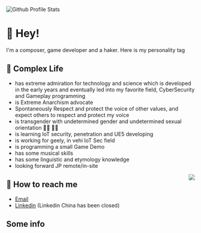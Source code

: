 <img alt="Github Profile Stats" src="https://github-readme-stats-rouge-ten-78.vercel.app/api?username=ksroido">

# 👋 Hey!

I'm a composer, game developer and a haker. Here is my personality tag



## 💬 Complex Life

<!-- * has a black childhood depicted in 300,000 words, may hit the bottom line then go crazy by incident, if this happens, please forgive me, I'm very sorry about that. -->
* has extreme admiration for technology and science which is developed in the early years and eventually led into my favorite field, CyberSecurity and Gameplay programming
* is Extreme Anarchism advocate
* Spontaneously Respect and protect the voice of other values, and expect others to respect and protect my voice
* is transgender with undetermined gender and undetermined sexual orientation 🏳️‍⚧️ 🏳️‍🌈
* is learning IoT security, penetration and UE5 developing
* is working for geely, in vehi IoT Sec field
* is programming a small Game Demo
* has some musical skills
* has some linguistic and etymology knowledge
* looking forward JP remote/in-site

<img align="right" src="https://github-readme-stats.vercel.app/api/top-langs/?username=KSroido&layout=compact&bg_color=000000&text_color=ffffff"/>

## 📮 How to reach me

-  [Email](mailto:ksxmyqj@gmail.com)
-  [Linkedin](https://www.linkedin.com/in/jinglong-xie-33b747236/) (Linkedin China has been closed) 

## Some info

<!-- ![Visited By](https://count.getloli.com/get/@Valkierja?theme=gelbooru) -->
